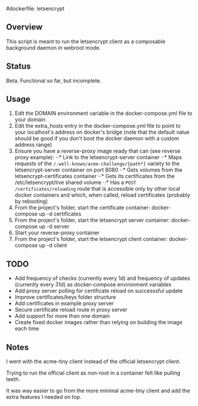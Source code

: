 #dockerfile: letsencrypt

## Overview

This script is meant to run the letsencrypt client as a composable background daemon in webroot mode.

## Status

Beta. Functional so far, but incomplete.

## Usage

1. Edit the DOMAIN environment variable in the docker-compose.yml file to your domain
2. Edit the extra_hosts entry in the docker-compose.yml file to point to your localhost's address on docker's bridge (note that the default value should be good if you don't boot the docker daemon with a custom address range)
3. Ensure you have a reverse-proxy image ready that can (see reverse proxy example):
⋅⋅* Link to the letsencrypt-server container
⋅⋅* Maps requests of the ```/.well-known/acme-challenge/{path*}``` variety to the letsencrypt-server container on port 8080
⋅⋅* Gets volumes from the letsencrypt-certificates container
⋅⋅* Gets its certificates from the /etc/letsencrypt/live shared volume
⋅⋅* Has a ```POST /certificates/reloading``` route that is accessible only by other local docker containers and which, when called, reload certificates (probably by rebooting)
4. From the project's folder, start the certificate container: docker-compose up -d certificates
5. From the project's folder, start the letsencrypt server container: docker-compose up -d server
6. Start your reverse-proxy container
7. From the project's folder, start the letsencrypt client container: docker-compose up -d client

## TODO

- Add frequency of checks (currently every 1d) and frequency of updates (currently every 31d) as docker-compose environment variables
- Add proxy server polling for certificate reload on successsful update
- Improve certificates/keys folder structure
- Add certificates in example proxy server
- Secure certificate reload route in proxy server
- Add support for more than one domain
- Create fixed docker images rather than relying on building the image each time

## Notes

I went with the acme-tiny client instead of the official letsencrypt client.

Trying to run the official client as non-root in a container felt like pulling teeth.

It was way easier to go from the more minimal acme-tiny client and add the extra features I needed on top.
